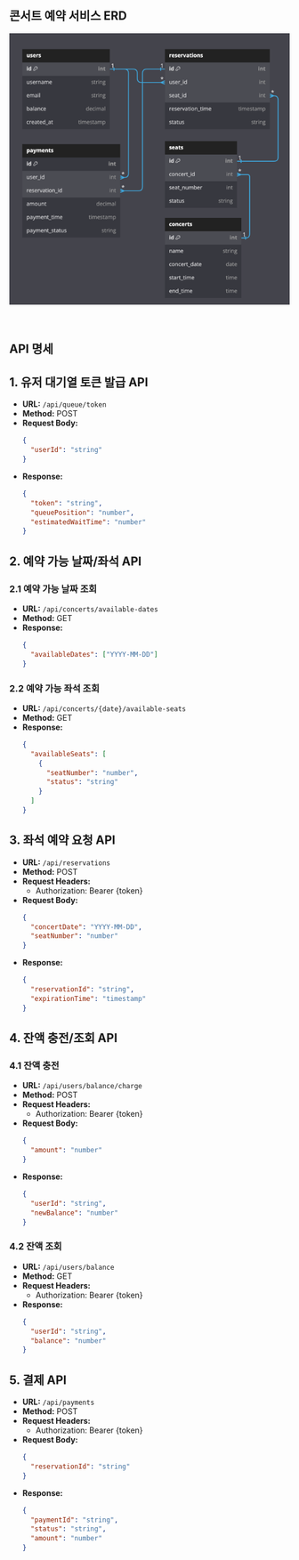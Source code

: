 ## 콘서트 예약 서비스 ERD 
![img.png](img.png)

<br>

## API 명세

## 1. 유저 대기열 토큰 발급 API
- **URL:** `/api/queue/token`
- **Method:** POST
- **Request Body:**
  ```json
  {
    "userId": "string"
  }
  ```
- **Response:**
  ```json
  {
    "token": "string",
    "queuePosition": "number",
    "estimatedWaitTime": "number"
  }
  ```

## 2. 예약 가능 날짜/좌석 API
### 2.1 예약 가능 날짜 조회
- **URL:** `/api/concerts/available-dates`
- **Method:** GET
- **Response:**
  ```json
  {
    "availableDates": ["YYYY-MM-DD"]
  }
  ```

### 2.2 예약 가능 좌석 조회
- **URL:** `/api/concerts/{date}/available-seats`
- **Method:** GET
- **Response:**
  ```json
  {
    "availableSeats": [
      {
        "seatNumber": "number",
        "status": "string"
      }
    ]
  }
  ```

## 3. 좌석 예약 요청 API
- **URL:** `/api/reservations`
- **Method:** POST
- **Request Headers:**
    - Authorization: Bearer {token}
- **Request Body:**
  ```json
  {
    "concertDate": "YYYY-MM-DD",
    "seatNumber": "number"
  }
  ```
- **Response:**
  ```json
  {
    "reservationId": "string",
    "expirationTime": "timestamp"
  }
  ```

## 4. 잔액 충전/조회 API
### 4.1 잔액 충전
- **URL:** `/api/users/balance/charge`
- **Method:** POST
- **Request Headers:**
    - Authorization: Bearer {token}
- **Request Body:**
  ```json
  {
    "amount": "number"
  }
  ```
- **Response:**
  ```json
  {
    "userId": "string",
    "newBalance": "number"
  }
  ```

### 4.2 잔액 조회
- **URL:** `/api/users/balance`
- **Method:** GET
- **Request Headers:**
    - Authorization: Bearer {token}
- **Response:**
  ```json
  {
    "userId": "string",
    "balance": "number"
  }
  ```

## 5. 결제 API
- **URL:** `/api/payments`
- **Method:** POST
- **Request Headers:**
    - Authorization: Bearer {token}
- **Request Body:**
  ```json
  {
    "reservationId": "string"
  }
  ```
- **Response:**
  ```json
  {
    "paymentId": "string",
    "status": "string",
    "amount": "number"
  }
  ```